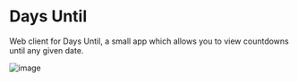 # Days Until

Web client for Days Until, a small app which allows you to view countdowns until any given date.

![image](https://github.com/user-attachments/assets/9f29e977-21df-4b5a-8c23-c14f872b6b52)
